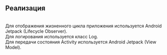 ## Реализация
<br/>
Для отображения жизненного цикла приложения используется Android Jetpack (Lifecycle Observer).
<br/>
Для логирования используется класс Log.
<br/>
Для передачи состояния Activity используется Android Jetpack (View Model).
<br/>